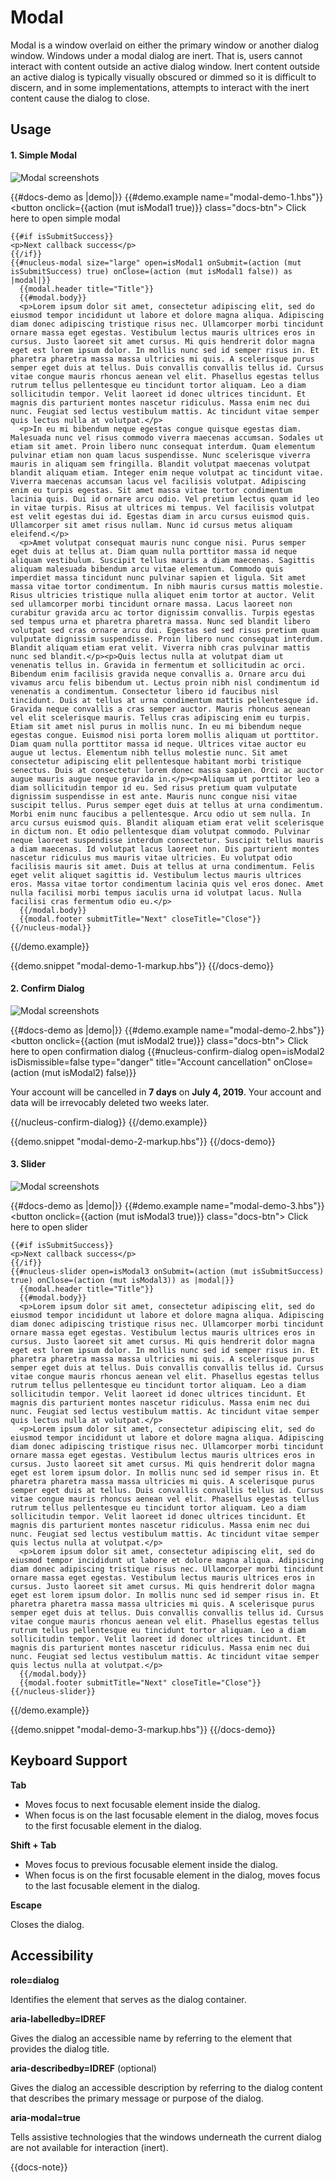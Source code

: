 

# Modal

Modal is a window overlaid on either the primary window or another dialog window. Windows under a modal dialog are inert. That is, users cannot interact with content outside an active dialog window. Inert content outside an active dialog is typically visually obscured or dimmed so it is difficult to discern, and in some implementations, attempts to interact with the inert content cause the dialog to close.

## Usage

#### 1. Simple Modal

![Modal screenshots](/images/modal.png)

{{#docs-demo as |demo|}}
  {{#demo.example name="modal-demo-1.hbs"}}
    <button onclick={{action (mut isModal1 true)}} class="docs-btn">
      Click here to open simple modal
    </button>

    {{#if isSubmitSuccess}}
    <p>Next callback success</p>
    {{/if}}
    {{#nucleus-modal size="large" open=isModal1 onSubmit=(action (mut isSubmitSuccess) true) onClose=(action (mut isModal1 false)) as |modal|}}
      {{modal.header title="Title"}}
      {{#modal.body}}
      <p>Lorem ipsum dolor sit amet, consectetur adipiscing elit, sed do eiusmod tempor incididunt ut labore et dolore magna aliqua. Adipiscing diam donec adipiscing tristique risus nec. Ullamcorper morbi tincidunt ornare massa eget egestas. Vestibulum lectus mauris ultrices eros in cursus. Justo laoreet sit amet cursus. Mi quis hendrerit dolor magna eget est lorem ipsum dolor. In mollis nunc sed id semper risus in. Et pharetra pharetra massa massa ultricies mi quis. A scelerisque purus semper eget duis at tellus. Duis convallis convallis tellus id. Cursus vitae congue mauris rhoncus aenean vel elit. Phasellus egestas tellus rutrum tellus pellentesque eu tincidunt tortor aliquam. Leo a diam sollicitudin tempor. Velit laoreet id donec ultrices tincidunt. Et magnis dis parturient montes nascetur ridiculus. Massa enim nec dui nunc. Feugiat sed lectus vestibulum mattis. Ac tincidunt vitae semper quis lectus nulla at volutpat.</p>
      <p>In eu mi bibendum neque egestas congue quisque egestas diam. Malesuada nunc vel risus commodo viverra maecenas accumsan. Sodales ut etiam sit amet. Proin libero nunc consequat interdum. Quam elementum pulvinar etiam non quam lacus suspendisse. Nunc scelerisque viverra mauris in aliquam sem fringilla. Blandit volutpat maecenas volutpat blandit aliquam etiam. Integer enim neque volutpat ac tincidunt vitae. Viverra maecenas accumsan lacus vel facilisis volutpat. Adipiscing enim eu turpis egestas. Sit amet massa vitae tortor condimentum lacinia quis. Dui id ornare arcu odio. Vel pretium lectus quam id leo in vitae turpis. Risus at ultrices mi tempus. Vel facilisis volutpat est velit egestas dui id. Egestas diam in arcu cursus euismod quis. Ullamcorper sit amet risus nullam. Nunc id cursus metus aliquam eleifend.</p>
      <p>Amet volutpat consequat mauris nunc congue nisi. Purus semper eget duis at tellus at. Diam quam nulla porttitor massa id neque aliquam vestibulum. Suscipit tellus mauris a diam maecenas. Sagittis aliquam malesuada bibendum arcu vitae elementum. Commodo quis imperdiet massa tincidunt nunc pulvinar sapien et ligula. Sit amet massa vitae tortor condimentum. In nibh mauris cursus mattis molestie. Risus ultricies tristique nulla aliquet enim tortor at auctor. Velit sed ullamcorper morbi tincidunt ornare massa. Lacus laoreet non curabitur gravida arcu ac tortor dignissim convallis. Turpis egestas sed tempus urna et pharetra pharetra massa. Nunc sed blandit libero volutpat sed cras ornare arcu dui. Egestas sed sed risus pretium quam vulputate dignissim suspendisse. Proin libero nunc consequat interdum. Blandit aliquam etiam erat velit. Viverra nibh cras pulvinar mattis nunc sed blandit.</p><p>Quis lectus nulla at volutpat diam ut venenatis tellus in. Gravida in fermentum et sollicitudin ac orci. Bibendum enim facilisis gravida neque convallis a. Ornare arcu dui vivamus arcu felis bibendum ut. Lectus proin nibh nisl condimentum id venenatis a condimentum. Consectetur libero id faucibus nisl tincidunt. Duis at tellus at urna condimentum mattis pellentesque id. Gravida neque convallis a cras semper auctor. Mauris rhoncus aenean vel elit scelerisque mauris. Tellus cras adipiscing enim eu turpis. Etiam sit amet nisl purus in mollis nunc. In eu mi bibendum neque egestas congue. Euismod nisi porta lorem mollis aliquam ut porttitor. Diam quam nulla porttitor massa id neque. Ultrices vitae auctor eu augue ut lectus. Elementum nibh tellus molestie nunc. Sit amet consectetur adipiscing elit pellentesque habitant morbi tristique senectus. Duis at consectetur lorem donec massa sapien. Orci ac auctor augue mauris augue neque gravida in.</p><p>Aliquam ut porttitor leo a diam sollicitudin tempor id eu. Sed risus pretium quam vulputate dignissim suspendisse in est ante. Mauris nunc congue nisi vitae suscipit tellus. Purus semper eget duis at tellus at urna condimentum. Morbi enim nunc faucibus a pellentesque. Arcu odio ut sem nulla. In arcu cursus euismod quis. Blandit aliquam etiam erat velit scelerisque in dictum non. Et odio pellentesque diam volutpat commodo. Pulvinar neque laoreet suspendisse interdum consectetur. Suscipit tellus mauris a diam maecenas. Id volutpat lacus laoreet non. Dis parturient montes nascetur ridiculus mus mauris vitae ultricies. Eu volutpat odio facilisis mauris sit amet. Duis at tellus at urna condimentum. Felis eget velit aliquet sagittis id. Vestibulum lectus mauris ultrices eros. Massa vitae tortor condimentum lacinia quis vel eros donec. Amet nulla facilisi morbi tempus iaculis urna id volutpat lacus. Nulla facilisi cras fermentum odio eu.</p>
      {{/modal.body}}
      {{modal.footer submitTitle="Next" closeTitle="Close"}}
    {{/nucleus-modal}}
  {{/demo.example}}

  {{demo.snippet "modal-demo-1-markup.hbs"}}
{{/docs-demo}}

#### 2. Confirm Dialog

![Modal screenshots](/images/confirm-dialog.png)

{{#docs-demo as |demo|}}
  {{#demo.example name="modal-demo-2.hbs"}}
    <button onclick={{action (mut isModal2 true)}} class="docs-btn">
      Click here to open confirmation dialog
    </button>
    {{#nucleus-confirm-dialog open=isModal2 isDismissible=false type="danger" title="Account cancellation" onClose=(action (mut isModal2) false)}}
      <p>Your account will be cancelled in <b>7 days</b> on <b>July 4, 2019</b>. Your account and data will be irrevocably deleted two weeks later.</p>
    {{/nucleus-confirm-dialog}}
  {{/demo.example}}

  {{demo.snippet "modal-demo-2-markup.hbs"}}
{{/docs-demo}}

#### 3. Slider

![Modal screenshots](/images/slider.png)

{{#docs-demo as |demo|}}
  {{#demo.example name="modal-demo-3.hbs"}}
    <button onclick={{action (mut isModal3 true)}} class="docs-btn">
      Click here to open slider
    </button>

    {{#if isSubmitSuccess}}
    <p>Next callback success</p>
    {{/if}}
    {{#nucleus-slider open=isModal3 onSubmit=(action (mut isSubmitSuccess) true) onClose=(action (mut isModal3)) as |modal|}}
      {{modal.header title="Title"}}
      {{#modal.body}}
      <p>Lorem ipsum dolor sit amet, consectetur adipiscing elit, sed do eiusmod tempor incididunt ut labore et dolore magna aliqua. Adipiscing diam donec adipiscing tristique risus nec. Ullamcorper morbi tincidunt ornare massa eget egestas. Vestibulum lectus mauris ultrices eros in cursus. Justo laoreet sit amet cursus. Mi quis hendrerit dolor magna eget est lorem ipsum dolor. In mollis nunc sed id semper risus in. Et pharetra pharetra massa massa ultricies mi quis. A scelerisque purus semper eget duis at tellus. Duis convallis convallis tellus id. Cursus vitae congue mauris rhoncus aenean vel elit. Phasellus egestas tellus rutrum tellus pellentesque eu tincidunt tortor aliquam. Leo a diam sollicitudin tempor. Velit laoreet id donec ultrices tincidunt. Et magnis dis parturient montes nascetur ridiculus. Massa enim nec dui nunc. Feugiat sed lectus vestibulum mattis. Ac tincidunt vitae semper quis lectus nulla at volutpat.</p>
      <p>Lorem ipsum dolor sit amet, consectetur adipiscing elit, sed do eiusmod tempor incididunt ut labore et dolore magna aliqua. Adipiscing diam donec adipiscing tristique risus nec. Ullamcorper morbi tincidunt ornare massa eget egestas. Vestibulum lectus mauris ultrices eros in cursus. Justo laoreet sit amet cursus. Mi quis hendrerit dolor magna eget est lorem ipsum dolor. In mollis nunc sed id semper risus in. Et pharetra pharetra massa massa ultricies mi quis. A scelerisque purus semper eget duis at tellus. Duis convallis convallis tellus id. Cursus vitae congue mauris rhoncus aenean vel elit. Phasellus egestas tellus rutrum tellus pellentesque eu tincidunt tortor aliquam. Leo a diam sollicitudin tempor. Velit laoreet id donec ultrices tincidunt. Et magnis dis parturient montes nascetur ridiculus. Massa enim nec dui nunc. Feugiat sed lectus vestibulum mattis. Ac tincidunt vitae semper quis lectus nulla at volutpat.</p>
      <p>Lorem ipsum dolor sit amet, consectetur adipiscing elit, sed do eiusmod tempor incididunt ut labore et dolore magna aliqua. Adipiscing diam donec adipiscing tristique risus nec. Ullamcorper morbi tincidunt ornare massa eget egestas. Vestibulum lectus mauris ultrices eros in cursus. Justo laoreet sit amet cursus. Mi quis hendrerit dolor magna eget est lorem ipsum dolor. In mollis nunc sed id semper risus in. Et pharetra pharetra massa massa ultricies mi quis. A scelerisque purus semper eget duis at tellus. Duis convallis convallis tellus id. Cursus vitae congue mauris rhoncus aenean vel elit. Phasellus egestas tellus rutrum tellus pellentesque eu tincidunt tortor aliquam. Leo a diam sollicitudin tempor. Velit laoreet id donec ultrices tincidunt. Et magnis dis parturient montes nascetur ridiculus. Massa enim nec dui nunc. Feugiat sed lectus vestibulum mattis. Ac tincidunt vitae semper quis lectus nulla at volutpat.</p>
      {{/modal.body}}
      {{modal.footer submitTitle="Next" closeTitle="Close"}}
    {{/nucleus-slider}}
  {{/demo.example}}

  {{demo.snippet "modal-demo-3-markup.hbs"}}
{{/docs-demo}}

## Keyboard Support

__Tab__

- Moves focus to next focusable element inside the dialog.
- When focus is on the last focusable element in the dialog, moves focus to the first focusable element in the dialog.

__Shift + Tab__

- Moves focus to previous focusable element inside the dialog.
- When focus is on the first focusable element in the dialog, moves focus to the last focusable element in the dialog.

__Escape__ 

Closes the dialog.


## Accessibility

__role=dialog__

Identifies the element that serves as the dialog container.

__aria-labelledby=IDREF__

Gives the dialog an accessible name by referring to the element that provides the dialog title.

__aria-describedby=IDREF__ (optional)

Gives the dialog an accessible description by referring to the dialog content that describes the primary message or purpose of the dialog.

__aria-modal=true__ 

Tells assistive technologies that the windows underneath the current dialog are not available for interaction (inert).

{{docs-note}}
